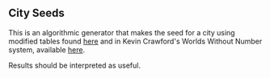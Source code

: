 ## City Seeds

This is an algorithmic generator that makes the seed for a city using modified tables found [here](http://monstersandmanuals.blogspot.com/2021/11/human-non-universals-or-make-your-own.html) and in Kevin Crawford's Worlds Without Number system, available [here](https://sine-nomine-publishing.myshopify.com/collections/worlds-without-number).

Results should be interpreted as useful.